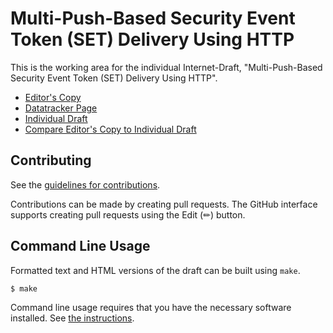 # Multi-Push-Based Security Event Token (SET) Delivery Using HTTP

This is the working area for the individual Internet-Draft, "Multi-Push-Based Security Event Token (SET) Delivery Using HTTP".

* [Editor's Copy](https://aaronpk.github.io/draft-deshpande-secevent-http-multi-push/#go.draft-deshpande-secevent-http-multi-push.html)
* [Datatracker Page](https://datatracker.ietf.org/doc/draft-deshpande-secevent-http-multi-push)
* [Individual Draft](https://datatracker.ietf.org/doc/html/draft-deshpande-secevent-http-multi-push)
* [Compare Editor's Copy to Individual Draft](https://aaronpk.github.io/draft-deshpande-secevent-http-multi-push/#go.draft-deshpande-secevent-http-multi-push.diff)


## Contributing

See the
[guidelines for contributions](https://github.com/aaronpk/draft-deshpande-secevent-http-multi-push/blob/main/CONTRIBUTING.md).

Contributions can be made by creating pull requests.
The GitHub interface supports creating pull requests using the Edit (✏) button.


## Command Line Usage

Formatted text and HTML versions of the draft can be built using `make`.

```sh
$ make
```

Command line usage requires that you have the necessary software installed.  See
[the instructions](https://github.com/martinthomson/i-d-template/blob/main/doc/SETUP.md).

